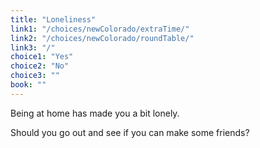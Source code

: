 ```yaml
---
title: "Loneliness"
link1: "/choices/newColorado/extraTime/"
link2: "/choices/newColorado/roundTable/"
link3: "/"
choice1: "Yes"
choice2: "No"
choice3: ""
book: ""
---
```

Being at home has made you a bit lonely.

Should you go out and see if you can make some friends?
